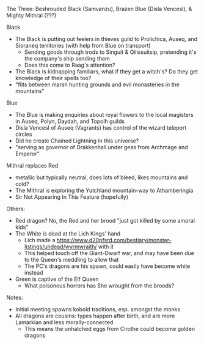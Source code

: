 The Three: Beshrouded Black (Samvanzu), Brazen Blue (Disla Vencesl), & Mighty Mithral (???)


Black 
- The Black is putting out feelers in thieves guild to Prolichica, Auseq, and Sioraneq territories (with help from Blue on transport)
  - Sending goods through trods to Singuit & Qilissuitsip, pretending it's the company's ship sending them
  - Does this come to Raag's attention?
- The Black is kidnapping familiars, what if they get a witch's? Do they get knowledge of their spells too?
- "flits between marsh hunting grounds and evil monasteries in the mountains"

Blue 
- The Blue is making enquiries about royal flowers to the local magisters in Auseq, Polyn, Daydah, and Topolh guilds
- Disla Vencesl of Auseq (Vagrants) has control of the wizard teleport circles
- Did he create Chained Lightning in this universe?
- "serving as governor of Drakkenhall under geas from Archmage and Emperor"

Mithral replaces Red
- metallic but typically neutral, does lots of bleed, likes mountains and cold?
- The Mithral is exploring the Yutchland mountain-way to Athamberingia
- Sir Not Appearing In This Feature (hopefully)

Others:
- Red dragon? No, the Red and her brood "just got killed by some amoral kids"
- The White is dead at the Lich Kings' hand
  - Lich made a https://www.d20pfsrd.com/bestiary/monster-listings/undead/wyrmwraith/ with it
  - This helped touch off the Giant-Dwarf war, and may have been due to the Queen's meddling to allow that
  - The PC's dragons are his spawn, could easily have become white instead
- Green is captive of the Elf Queen
  - What poisonous horrors has She wrought from the broods?

Notes:
- Initial meeting spawns kobold traditions, esp. amongst the monks
- All dragons are cousins: types happen after birth, and are more Lamarkian and less morally-connected
  - This means the unhatched eggs from Cirothe could become golden dragons
